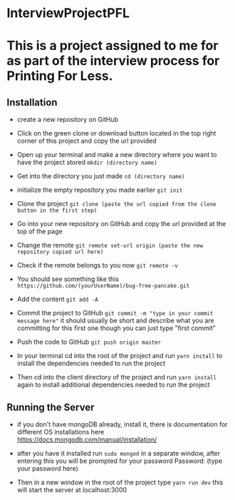# InterviewProjectPFL

# This is a project assigned to me for as part of the interview process for Printing For Less.

## Installation

* create a new repository on GitHub

* Click on the green clone or download button located in the top right corner of this project and copy the url provided

* Open up your terminal and make a new directory where you want to have the project stored `mkdir (directory name)`

* Get into the directory you just made `cd (directory name)`

* initialize the empty repository you made earlier `git init`

* Clone the project `git clone (paste the url copied from the clone button in the first step)`

* Go into your new repository on GitHub and copy the url provided at the top of the page

* Change the remote `git remote set-url origin (paste the new repository copied url here)`

* Check if the remote belongs to you now `git remote -v`
* You should see something like this `https://github.com/(yourUserName)/bug-free-pancake.git`

* Add the content `git add -A`

* Commit the project to GitHub `git commit -m "type in your commit message here"`
 it should usually be short and describe what you are committing for this first one though you can just type "first commit"

* Push the code to GitHub `git push origin master`

* In your terminal cd into the root of the project and run `yarn install` to install the dependencies needed to run the project

* Then cd into the client directory of the project and run `yarn install` again to install additional dependencies needed to run the project


## Running the Server

* if you don't have mongoDB already, install it, there is documentation for different OS installations here https://docs.mongodb.com/manual/installation/


* after you have it installed run `sudo mongod` in a separate window, after entering this you will be prompted for your password
Password: (type your password here)

* Then in a new window in the root of the project type `yarn run dev` this will start the server at localhost:3000
